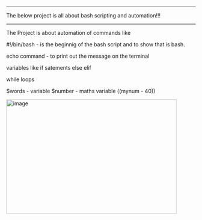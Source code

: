 ************************************************************************************************************
The below project is all about bash scripting and automation!!!
************************************************************************************************************

The Project is about automation of commands like

#!/bin/bash - is the beginnig of the bash script and to show that is bash.

echo command - to print out the message on the terminal

variables like 
if satements
else
elif

while loops

$words - variable 
$number - maths variable
((mynum - 40))

<img width="453" height="304" alt="image" src="https://github.com/user-attachments/assets/d572c8a7-909b-4c3c-ad68-3a9e263252c3" />


